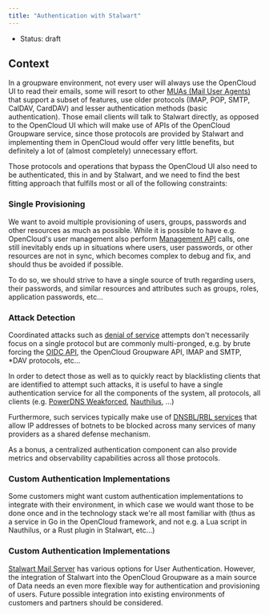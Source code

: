 ```yaml
---
title: "Authentication with Stalwart"
---
```


* Status: draft

## Context

In a groupware environment, not every user will always use the OpenCloud UI to read their emails, some will resort to other [MUAs (Mail User Agents)](https://en.wikipedia.org/wiki/Email_client) that support a subset of features, use older protocols (IMAP, POP, SMTP, CalDAV, CardDAV) and lesser authentication methods (basic authentication). Those email clients will talk to Stalwart directly, as opposed to the OpenCloud UI which will make use of APIs of the OpenCloud Groupware service, since those protocols are provided by Stalwart and implementing them in OpenCloud would offer very little benefits, but definitely a lot of (almost completely) unnecessary effort.

Those protocols and operations that bypass the OpenCloud UI also need to be authenticated, this in and by Stalwart, and we need to find the best fitting approach that fulfills most or all of the following constraints:

### Single Provisioning

We want to avoid multiple provisioning of users, groups, passwords and other resources as much as possible.
While it is possible to have e.g. OpenCloud's user management also perform [Management API](https://stalw.art/docs/category/management-api/) calls, one still inevitably ends up in situations where users, user passwords, or other resources are not in sync, which becomes complex to debug and fix, and should thus be avoided if possible.

To do so, we should strive to have a single source of truth regarding users, their passwords, and similar resources and attributes such as groups, roles, application passwords, etc...

### Attack Detection

Coordinated attacks such as [denial of service](https://en.wikipedia.org/wiki/Denial-of-service_attack) attempts don't necessarily focus on a single protocol but are commonly multi-pronged, e.g. by brute forcing the [OIDC API](https://www.keycloak.org/docs/latest/authorization_services/index.html#token-endpoint), the OpenCloud Groupware API, IMAP and SMTP, *DAV protocols, etc...

In order to detect those as well as to quickly react by blacklisting clients that are identified to attempt such attacks, it is useful to have a single authentication service for all the components of the system, all protocols, all clients (e.g. [PowerDNS Weakforced](https://github.com/PowerDNS/weakforced), [Nauthilus](https://nauthilus.org/), ...)

Furthermore, such services typically make use of [DNSBL/RBL services](https://en.wikipedia.org/wiki/Domain_Name_System_blocklist) that allow IP addresses of botnets to be blocked across many services of many providers as a shared defense mechanism.

As a bonus, a centralized authentication component can also provide metrics and observability capabilities across all those protocols.

### Custom Authentication Implementations

Some customers might want custom authentication implementations to integrate with their environment, in which case we would want those to be done once and in the technology stack we're all most familiar with (thus as a service in Go in the OpenCloud framework, and not e.g. a Lua script in Nauthilus, or a Rust plugin in Stalwart, etc...)

### Custom Authentication Implementations

[Stalwart Mail Server](https://stalw.art/) has various options for User Authentication. However, the integration of Stalwart into the OpenCloud Groupware as a main source of Data needs an even more flexible way for authentication and provisioning of users. Future possible integration into existing environments of customers and partners should be considered.
